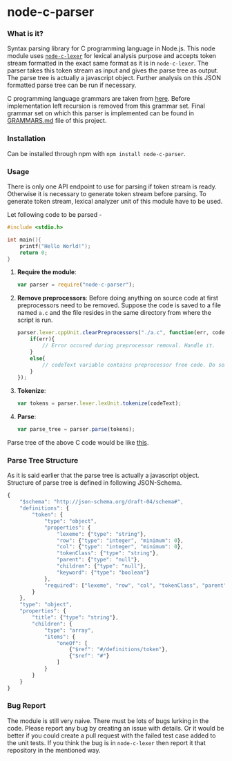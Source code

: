 # node-c-parser

### What is it?
Syntax parsing library for C programming language in Node.js.
This node module uses [`node-c-lexer`](https://github.com/taufique71/node-c-lexer) for lexical analysis purpose and accepts token stream formatted in the exact same format as it is in `node-c-lexer`.
The parser takes this token stream as input and gives the parse tree as output. 
The parse tree is actually a javascript object. 
Further analysis on this JSON formatted parse tree can be run if necessary.


C programming language grammars are taken from [here](https://gist.github.com/taufique71/a8e0950b0ca21a9564675723c7998052). 
Before implementation left recursion is removed from this grammar set. 
Final grammar set on which this parser is implemented can be found in [GRAMMARS.md](https://github.com/taufique71/node-c-parser/blob/master/GRAMMARS.md) file of this project.

### Installation
Can be installed through npm with `npm install node-c-parser`.

### Usage
There is only one API endpoint to use for parsing if token stream is ready. 
Otherwise it is necessary to generate token stream before parsing. 
To generate token stream, lexical analyzer unit of this module have to be used.

Let following code to be parsed - 

```c
#include <stdio.h>

int main(){
    printf("Hello World!");
    return 0;
}
```
1. **Require the module**: 
    ```js
    var parser = require("node-c-parser");
    ```

2. **Remove preprocessors**: Before doing anything on source code at first preprocessors 
    need to be removed. 
    Suppose the code is saved to a file named `a.c` and the file resides in the    same directory from where the script is run.
    ```js
    parser.lexer.cppUnit.clearPreprocessors("./a.c", function(err, codeText){
        if(err){
            // Error occured during preprocessor removal. Handle it.
        }
        else{
            // codeText variable contains preprocessor free code. Do something with it.
        }
    });
    ```

3. **Tokenize**:
    ```js
    var tokens = parser.lexer.lexUnit.tokenize(codeText);
    ```

4. **Parse**:
    ```js
    var parse_tree = parser.parse(tokens);
    ```

Parse tree of the above C code would be like [this](http://paste.ubuntu.com/17739375/).

### Parse Tree Structure
As it is said earlier that the parse tree is actually a javascript object.
Structure of parse tree is defined in following JSON-Schema.
```js
{
    "$schema": "http://json-schema.org/draft-04/schema#",
    "definitions": {
        "token": {
            "type": "object",
            "properties": {
                "lexeme": {"type": "string"},
                "row": {"type": "integer", "minimum": 0},
                "col": {"type": "integer", "minimum": 0},
                "tokenClass": {"type": "string"},
                "parent": {"type": "null"},
                "children": {"type": "null"},
                "keyword": {"type": "boolean"}
            },
            "required": ["lexeme", "row", "col", "tokenClass", "parent", "children"]
        }
    },
    "type": "object",
    "properties": {
        "title": {"type": "string"},
        "children": {
            "type": "array",
            "items": {
                "oneOf": [
                    {"$ref": "#/definitions/token"},
                    {"$ref": "#"}
                ]
            }
        }
    }
}
```

### Bug Report
The module is still very naive. 
There must be lots of bugs lurking in the code. 
Please report any bug by creating an issue with details. 
Or it would be better if you could create a pull request with the failed test case added to the unit tests.
If you think the bug is in `node-c-lexer` then report it that repository in the mentioned way.
